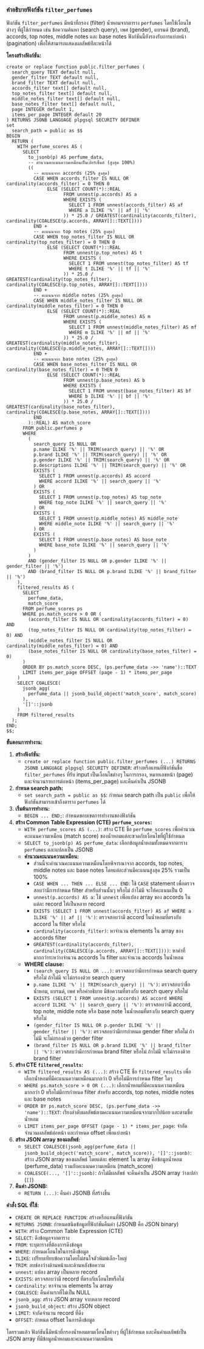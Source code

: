 ### คำอธิบายฟังก์ชัน `filter_perfumes`

ฟังก์ชัน `filter_perfumes` มีหน้าที่กรอง (filter) น้ำหอมจากตาราง `perfumes` โดยใช้เงื่อนไขต่างๆ ที่ผู้ใช้กำหนด เช่น ข้อความค้นหา (search query), เพศ (gender), แบรนด์ (brand), accords, top notes, middle notes และ base notes ฟังก์ชันนี้ยังรองรับการแบ่งหน้า (pagination) เพื่อให้สามารถแสดงผลลัพธ์ทีละหน้าได้

**โครงสร้างฟังก์ชัน:**

```tsql
create or replace function public.filter_perfumes (
  search_query TEXT default null,
  gender_filter TEXT default null,
  brand_filter TEXT default null,
  accords_filter text[] default null,
  top_notes_filter text[] default null,
  middle_notes_filter text[] default null,
  base_notes_filter text[] default null,
  page INTEGER default 1,
  items_per_page INTEGER default 20
) RETURNS JSONB LANGUAGE plpgsql SECURITY DEFINER
set
  search_path = public as $$
BEGIN
  RETURN (
    WITH perfume_scores AS (
      SELECT
        to_jsonb(p) AS perfume_data,
        -- คำนวณคะแนนความเหมือนเป็นเปอร์เซ็นต์ (สูงสุด 100%)
        ((
          -- คะแนนจาก accords (25% สูงสุด)
          CASE WHEN accords_filter IS NULL OR cardinality(accords_filter) = 0 THEN 0
               ELSE (SELECT COUNT(*)::REAL
                     FROM unnest(p.accords) AS a
                     WHERE EXISTS (
                       SELECT 1 FROM unnest(accords_filter) AS af
                       WHERE a ILIKE '%' || af || '%'
                     )) * 25.0 / GREATEST(cardinality(accords_filter), cardinality(COALESCE(p.accords, ARRAY[]::TEXT[])))
          END +
          -- คะแนนจาก top notes (25% สูงสุด)
          CASE WHEN top_notes_filter IS NULL OR cardinality(top_notes_filter) = 0 THEN 0
               ELSE (SELECT COUNT(*)::REAL
                     FROM unnest(p.top_notes) AS t
                     WHERE EXISTS (
                       SELECT 1 FROM unnest(top_notes_filter) AS tf
                       WHERE t ILIKE '%' || tf || '%'
                     )) * 25.0 / GREATEST(cardinality(top_notes_filter), cardinality(COALESCE(p.top_notes, ARRAY[]::TEXT[])))
          END +
          -- คะแนนจาก middle notes (25% สูงสุด)
          CASE WHEN middle_notes_filter IS NULL OR cardinality(middle_notes_filter) = 0 THEN 0
               ELSE (SELECT COUNT(*)::REAL
                     FROM unnest(p.middle_notes) AS m
                     WHERE EXISTS (
                       SELECT 1 FROM unnest(middle_notes_filter) AS mf
                       WHERE m ILIKE '%' || mf || '%'
                     )) * 25.0 / GREATEST(cardinality(middle_notes_filter), cardinality(COALESCE(p.middle_notes, ARRAY[]::TEXT[])))
          END +
          -- คะแนนจาก base notes (25% สูงสุด)
          CASE WHEN base_notes_filter IS NULL OR cardinality(base_notes_filter) = 0 THEN 0
               ELSE (SELECT COUNT(*)::REAL
                     FROM unnest(p.base_notes) AS b
                     WHERE EXISTS (
                       SELECT 1 FROM unnest(base_notes_filter) AS bf
                       WHERE b ILIKE '%' || bf || '%'
                     )) * 25.0 / GREATEST(cardinality(base_notes_filter), cardinality(COALESCE(p.base_notes, ARRAY[]::TEXT[])))
          END
        )::REAL) AS match_score
      FROM public.perfumes p
      WHERE
        (
          search_query IS NULL OR
          p.name ILIKE '%' || TRIM(search_query) || '%' OR
          p.brand ILIKE '%' || TRIM(search_query) || '%' OR
          p.gender ILIKE '%' || TRIM(search_query) || '%' OR
          p.descriptions ILIKE '%' || TRIM(search_query) || '%' OR
          EXISTS (
            SELECT 1 FROM unnest(p.accords) AS accord
            WHERE accord ILIKE '%' || search_query || '%'
          ) OR
          EXISTS (
            SELECT 1 FROM unnest(p.top_notes) AS top_note
            WHERE top_note ILIKE '%' || search_query || '%'
          ) OR
          EXISTS (
            SELECT 1 FROM unnest(p.middle_notes) AS middle_note
            WHERE middle_note ILIKE '%' || search_query || '%'
          ) OR
          EXISTS (
            SELECT 1 FROM unnest(p.base_notes) AS base_note
            WHERE base_note ILIKE '%' || search_query || '%'
          )
        )
        AND (gender_filter IS NULL OR p.gender ILIKE '%' || gender_filter || '%')
        AND (brand_filter IS NULL OR p.brand ILIKE '%' || brand_filter || '%')
    ),
    filtered_results AS (
      SELECT
        perfume_data,
        match_score
      FROM perfume_scores ps
      WHERE ps.match_score > 0 OR (
        (accords_filter IS NULL OR cardinality(accords_filter) = 0) AND
        (top_notes_filter IS NULL OR cardinality(top_notes_filter) = 0) AND
        (middle_notes_filter IS NULL OR cardinality(middle_notes_filter) = 0) AND
        (base_notes_filter IS NULL OR cardinality(base_notes_filter) = 0)
      )
      ORDER BY ps.match_score DESC, (ps.perfume_data ->> 'name')::TEXT
      LIMIT items_per_page OFFSET (page - 1) * items_per_page
    )
    SELECT COALESCE(
      jsonb_agg(
        perfume_data || jsonb_build_object('match_score', match_score)
      ),
      '[]'::jsonb
    )
    FROM filtered_results
  );
END;
$$;
```

**ขั้นตอนการทำงาน:**

1.  **สร้างฟังก์ชัน:**
    *   `create or replace function public.filter_perfumes (...) RETURNS JSONB LANGUAGE plpgsql SECURITY DEFINER`: สร้างหรือแทนที่ฟังก์ชันชื่อ `filter_perfumes` ที่รับ input เป็นเงื่อนไขต่างๆ ในการกรอง, หมายเลขหน้า (page) และจำนวนรายการต่อหน้า (items_per_page) และคืนค่าเป็น JSONB
2.  **กำหนด search path:**
    *   `set search_path = public as $$`: กำหนด search path เป็น `public` เพื่อให้ฟังก์ชันสามารถเข้าถึงตาราง `perfumes` ได้
3.  **เริ่มต้นการทำงาน:**
    *   `BEGIN ... END;`: กำหนดขอบเขตการทำงานของฟังก์ชัน
4.  **สร้าง Common Table Expression (CTE) `perfume_scores`:**
    *   `WITH perfume_scores AS (...)`: สร้าง CTE ชื่อ `perfume_scores` เพื่อคำนวณคะแนนความเหมือน (match score) ของน้ำหอมแต่ละขวดกับเงื่อนไขที่ผู้ใช้กำหนด
    *   `SELECT to_jsonb(p) AS perfume_data`: เลือกข้อมูลน้ำหอมทั้งหมดจากตาราง `perfumes` และแปลงเป็น JSONB
    *   **คำนวณคะแนนความเหมือน:**
        *   ส่วนนี้จะคำนวณคะแนนความเหมือนโดยพิจารณาจาก accords, top notes, middle notes และ base notes โดยแต่ละส่วนมีคะแนนสูงสุด 25% รวมเป็น 100%
        *   `CASE WHEN ... THEN ... ELSE ... END`: ใช้ `CASE` statement เพื่อตรวจสอบว่ามีการกำหนด filter สำหรับส่วนนั้นๆ หรือไม่ ถ้าไม่มี จะให้คะแนนเป็น 0
        *   `unnest(p.accords) AS a`: ใช้ `unnest` เพื่อแปลง array ของ accords ในแต่ละ record ให้เป็นหลาย record
        *   `EXISTS (SELECT 1 FROM unnest(accords_filter) AS af WHERE a ILIKE '%' || af || '%')`: ตรวจสอบว่ามี accord ในน้ำหอมที่ตรงกับ accord ใน filter หรือไม่
        *   `cardinality(accords_filter)`: หาจำนวน elements ใน array ของ accords filter
        *   `GREATEST(cardinality(accords_filter), cardinality(COALESCE(p.accords, ARRAY[]::TEXT[])))`: หาค่าที่มากกว่าระหว่างจำนวน accords ใน filter และจำนวน accords ในน้ำหอม
    *   **WHERE clause:**
        *   `(search_query IS NULL OR ...)`: ตรวจสอบว่ามีการกำหนด search query หรือไม่ ถ้าไม่มี จะไม่กรองด้วย search query
        *   `p.name ILIKE '%' || TRIM(search_query) || '%')`: ตรวจสอบว่าชื่อน้ำหอม, แบรนด์, เพศ หรือคำอธิบาย มีข้อความที่ตรงกับ search query หรือไม่
        *   `EXISTS (SELECT 1 FROM unnest(p.accords) AS accord WHERE accord ILIKE '%' || search_query || '%')`: ตรวจสอบว่ามี accord, top note, middle note หรือ base note ในน้ำหอมที่ตรงกับ search query หรือไม่
        *   `(gender_filter IS NULL OR p.gender ILIKE '%' || gender_filter || '%')`: ตรวจสอบว่ามีการกำหนด gender filter หรือไม่ ถ้าไม่มี จะไม่กรองด้วย gender filter
        *   `(brand_filter IS NULL OR p.brand ILIKE '%' || brand_filter || '%')`: ตรวจสอบว่ามีการกำหนด brand filter หรือไม่ ถ้าไม่มี จะไม่กรองด้วย brand filter
5.  **สร้าง CTE `filtered_results`:**
    *   `WITH filtered_results AS (...)`: สร้าง CTE ชื่อ `filtered_results` เพื่อเลือกน้ำหอมที่มีคะแนนความเหมือนมากกว่า 0 หรือไม่มีการกำหนด filter ใดๆ
    *   `WHERE ps.match_score > 0 OR (...)`: เลือกน้ำหอมที่มีคะแนนความเหมือนมากกว่า 0 หรือไม่มีการกำหนด filter สำหรับ accords, top notes, middle notes และ base notes
    *   `ORDER BY ps.match_score DESC, (ps.perfume_data ->> 'name')::TEXT`: เรียงลำดับผลลัพธ์ตามคะแนนความเหมือนจากมากไปน้อย และตามชื่อน้ำหอม
    *   `LIMIT items_per_page OFFSET (page - 1) * items_per_page`: จำกัดจำนวนผลลัพธ์ต่อหน้า และกำหนด offset เพื่อแบ่งหน้า
6.  **สร้าง JSON array ของผลลัพธ์:**
    *   `SELECT COALESCE(jsonb_agg(perfume_data || jsonb_build_object('match_score', match_score)), '[]'::jsonb)`: สร้าง JSON array ของผลลัพธ์ โดยแต่ละ element ใน array คือข้อมูลน้ำหอม (perfume_data) รวมกับคะแนนความเหมือน (match_score)
    *   `COALESCE(..., '[]'::jsonb)`: ถ้าไม่มีผลลัพธ์ จะคืนค่าเป็น JSON array ว่างเปล่า (`[]`)
7.  **คืนค่า JSONB:**
    *   `RETURN (...)`: คืนค่า JSONB ที่สร้างขึ้น

**คำสั่ง SQL ที่ใช้:**

*   `CREATE OR REPLACE FUNCTION`: สร้างหรือแทนที่ฟังก์ชัน
*   `RETURNS JSONB`: กำหนดชนิดข้อมูลที่ฟังก์ชันคืนค่า (JSONB คือ JSON binary)
*   `WITH`: สร้าง Common Table Expression (CTE)
*   `SELECT`: ดึงข้อมูลจากตาราง
*   `FROM`: ระบุตารางที่ต้องการดึงข้อมูล
*   `WHERE`: กำหนดเงื่อนไขในการดึงข้อมูล
*   `ILIKE`: เปรียบเทียบข้อความโดยไม่สนใจตัวพิมพ์เล็ก-ใหญ่
*   `TRIM`: ลบช่องว่างด้านหน้าและด้านหลังข้อความ
*   `unnest`: แปลง array เป็นหลาย record
*   `EXISTS`: ตรวจสอบว่ามี record ที่ตรงกับเงื่อนไขหรือไม่
*   `cardinality`: หาจำนวน elements ใน array
*   `COALESCE`: คืนค่าแรกที่ไม่เป็น NULL
*   `jsonb_agg`: สร้าง JSON array จากหลาย record
*   `jsonb_build_object`: สร้าง JSON object
*   `LIMIT`: จำกัดจำนวน record ที่ดึง
*   `OFFSET`: กำหนด offset ในการดึงข้อมูล

โดยรวมแล้ว ฟังก์ชันนี้มีหน้าที่กรองน้ำหอมตามเงื่อนไขต่างๆ ที่ผู้ใช้กำหนด และคืนค่าผลลัพธ์เป็น JSON array ที่มีข้อมูลน้ำหอมและคะแนนความเหมือน